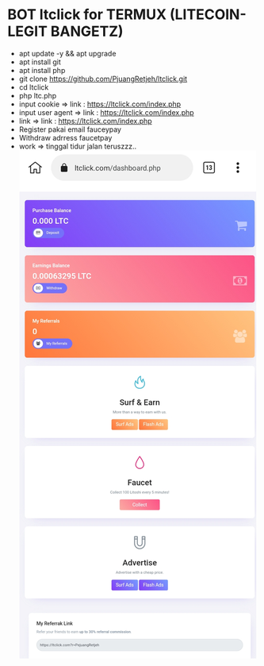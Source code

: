 # BOT ltclick for TERMUX (LITECOIN-LEGIT BANGETZ)
- apt update -y && apt upgrade
- apt install git
- apt install php
- git clone https://github.com/PjuangRetjeh/ltclick.git
- cd ltclick
- php ltc.php
- input cookie => link : https://ltclick.com/index.php
- input user agent  => link : https://ltclick.com/index.php
- link => link : https://ltclick.com/index.php
- Register pakai email fauceypay
- Withdraw adrress faucetpay
- work => tinggal tidur jalan teruszzz..
![](https://github.com/PjuangRetjeh/ltclick/blob/master/Screenshot_2022-01-31-08-32-24-43%5B1%5D.jpg)
